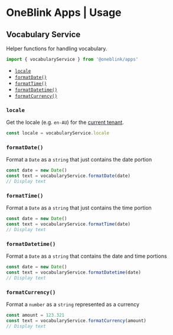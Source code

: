 # OneBlink Apps | Usage

## Vocabulary Service

Helper functions for handling vocabulary.

```js
import { vocabularyService } from '@oneblink/apps'
```

- [`locale`](#locale)
- [`formatDate()`](#formatdate)
- [`formatTime()`](#formattime)
- [`formatDatetime()`](#formatdatetime)
- [`formatCurrency()`](#formatcurrency)

### `locale`

Get the locale (e.g. `en-AU`) for the [current tenant](./README#tenants).

```js
const locale = vocabularyService.locale
```

### `formatDate()`

Format a `Date` as a `string` that just contains the date portion

```js
const date = new Date()
const text = vocabularyService.formatDate(date)
// Display text
```

### `formatTime()`

Format a `Date` as a `string` that just contains the time portion

```js
const date = new Date()
const text = vocabularyService.formatTime(date)
// Display text
```

### `formatDatetime()`

Format a `Date` as a `string` that contains the date and time portions

```js
const date = new Date()
const text = vocabularyService.formatDatetime(date)
// Display text
```

### `formatCurrency()`

Format a `number` as a `string` represented as a currency

```js
const amount = 123.321
const text = vocabularyService.formatCurrency(amount)
// Display text
```

